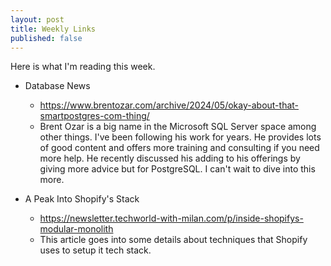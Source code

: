 ```yaml
---
layout: post
title: Weekly Links
published: false
---
```


Here is what I'm reading this week.

* Database News
  * https://www.brentozar.com/archive/2024/05/okay-about-that-smartpostgres-com-thing/
  * Brent Ozar is a big name in the Microsoft SQL Server space among other things.
    I've been following his work for years.
    He provides lots of good content and offers more training and consulting if you need more help.
    He recently discussed his adding to his offerings by giving more advice but for PostgreSQL. I can't wait to dive into this more.

* A Peak Into Shopify's Stack
  * https://newsletter.techworld-with-milan.com/p/inside-shopifys-modular-monolith
  * This article goes into some details about techniques that Shopify uses to setup it tech stack.

